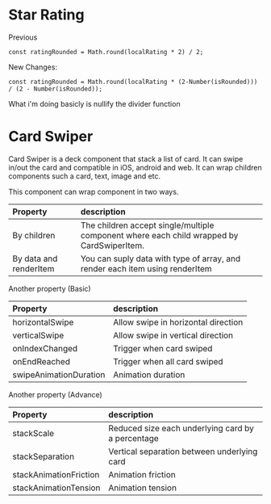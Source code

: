 
# Star Rating
Previous
```
const ratingRounded = Math.round(localRating * 2) / 2;
```
New Changes:
```
const ratingRounded = Math.round(localRating * (2-Number(isRounded))) / (2 - Number(isRounded));
```
What i'm doing basicly is nullify the divider function

# Card Swiper

Card Swiper is a deck component that stack a list of card. It can swipe in/out the card and compatible in iOS, android and web.
It can wrap children components such a card, text, image and etc.

This component can wrap component in two ways.

| Property                  | description                                                          
| :-------------------------| :------------------------------------------------------------------- 
| By children               | The children accept single/multiple component where each child wrapped by CardSwiperItem.                            
| By data and renderItem    | You can suply data with type of array, and render each item using renderItem                        

Another property (Basic)

| Property               | description                                                          
| :-------------------   | :------------------------------------------------------------------- 
| horizontalSwipe        | Allow swipe in horizontal direction  
| verticalSwipe          | Allow swipe in vertical direction
| onIndexChanged         | Trigger when card swiped
| onEndReached           | Trigger when all card swiped                                              
| swipeAnimationDuration | Animation duration

Another property (Advance)

| Property               | description                                                          
| :-------------------   | :------------------------------------------------------------------- 
| stackScale             | Reduced size each underlying card by a percentage  
| stackSeparation        | Vertical separation between underlying card
| stackAnimationFriction | Animation friction
| stackAnimationTension  | Animation tension